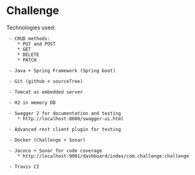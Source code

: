 # Challenge


Technologies used:

     - CRUD methods:
        * PUT and POST
        * GET
        * DELETE
        * PATCH
        
     - Java + Spring Framework (Spring boot)
     
     - Git (github + sourceTree)
     
     - Tomcat as embedded server
     
     - H2 in memory DB
     
     - Swagger 2 for documentation and testing
        * http://localhost:8080/swagger-ui.html

     - Advanced rest client plugin for testing
     
     - Docker (Challenge + Sonar)
     
     - Jacoco + Sonar for code coverage
        * http://localhost:9001/dashboard/index/com.challenge:challenge
        
     - Travis CI
     
    